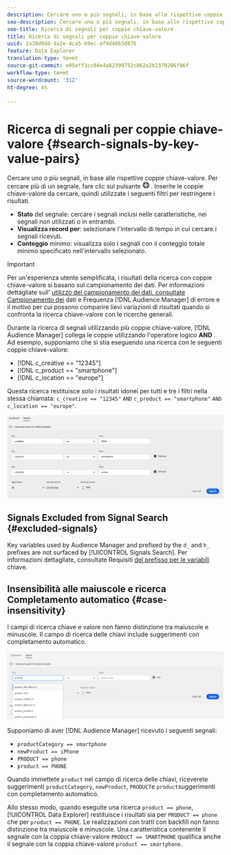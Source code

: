 ```yaml
---
description: Cercare uno o più segnali, in base alle rispettive coppie chiave-valore.
seo-description: Cercare uno o più segnali, in base alle rispettive coppie chiave-valore.
seo-title: Ricerca di segnali per coppie chiave-valore
title: Ricerca di segnali per coppie chiave-valore
uuid: 2a38d0d4-4a2e-4ca5-b9ec-af9d4963d876
feature: Data Explorer
translation-type: tm+mt
source-git-commit: e05eff3cc04e4a82399752c862e2b2370286f96f
workflow-type: tm+mt
source-wordcount: '312'
ht-degree: 4%

---
```



# Ricerca di segnali per coppie chiave-valore {#search-signals-by-key-value-pairs}

Cercare uno o più segnali, in base alle rispettive coppie chiave-valore.
Per cercare più di un segnale, fare clic sul pulsante ![Aggiungi](assets/icon_add.png) . Inserite le coppie chiave-valore da cercare, quindi utilizzate i seguenti filtri per restringere i risultati.

* **Stato** del segnale: cercare i segnali inclusi nelle caratteristiche, nei segnali non utilizzati o in entrambi.
* **Visualizza record per**: selezionare l&#39;intervallo di tempo in cui cercare i segnali ricevuti.
* **Conteggio** minimo: visualizza solo i segnali con il conteggio totale minimo specificato nell&#39;intervallo selezionato.

>[!IMPORTANT]
>
>Per un&#39;esperienza utente semplificata, i risultati della ricerca con coppie chiave-valore si basano sul campionamento dei dati. Per informazioni dettagliate sull’ [utilizzo del campionamento dei dati, consultate Campionamento dei](/help/using/reporting/report-sampling.md) dati e Frequenza [!DNL Audience Manager] di errore e il motivo per cui possono comparire lievi variazioni di risultati quando si confronta la ricerca chiave-valore con le ricerche generali.

Durante la ricerca di segnali utilizzando più coppie chiave-valore, [!DNL Audience Manager] collega le coppie utilizzando l&#39;operatore logico **AND** . Ad esempio, supponiamo che si stia eseguendo una ricerca con le seguenti coppie chiave-valore:

* [!DNL c_creative == "12345"]
* [!DNL c_product == "smartphone"]
* [!DNL c_location == "europe"]

Questa ricerca restituisce solo i risultati idonei per tutti e tre i filtri nella stessa chiamata: `c_creative == "12345"` `AND` `c_product == "smartphone"` `AND` `c_location == "europe"`.

![](assets/signals-search.png)

## Signals Excluded from Signal Search {#excluded-signals}

Key variables used by Audience Manager and prefixed by the `d_` and `h_` prefixes are not surfaced by [!UICONTROL Signals Search]. Per informazioni dettagliate, consultate Requisiti [del prefisso per le variabili](../../traits/trait-variable-prefixes.md) chiave.

## Insensibilità alle maiuscole e ricerca Completamento automatico {#case-insensitivity}

I campi di ricerca chiave e valore non fanno distinzione tra maiuscole e minuscole. Il campo di ricerca delle chiavi include suggerimenti con completamento automatico.

![](assets/signal-search-suggestions.png)

Supponiamo di aver [!DNL Audience Manager] ricevuto i seguenti segnali:

* `productCategory == smartphone`
* `newProduct == iPhone`
* `PRODUCT == phone`
* `product == PHONE`

Quando immettete `product` nel campo di ricerca delle chiavi, riceverete suggerimenti `productCategory`, `newProduct`, `PRODUCT`e `product`suggerimenti con completamento automatico.

Allo stesso modo, quando eseguite una ricerca `product == phone`, [!UICONTROL Data Explorer] restituisce i risultati sia per `PRODUCT == phone` che per `product == PHONE`.
Le realizzazioni con tratti con backfill non fanno distinzione tra maiuscole e minuscole. Una caratteristica contenente il segnale con la coppia chiave-valore `PRODUCT == SMARTPHONE` qualifica anche il segnale con la coppia chiave-valore `product == smartphone`.